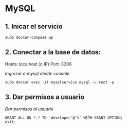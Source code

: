 # MySQL

## 1. Inicar el servicio

	sudo docker-compose up

## 2. Conectar a la base de datos:

Hosts: localhost (o IP) Port: 3306

_Ingresar a mysql desde consola_

	sudo docker exec -it mysqlservice mysql -u root -p

## 3. Dar permisos a usuario

_Dar permisos al usuario_

	GRANT ALL ON *.* TO 'developer'@'%' WITH GRANT OPTION; 
	exit;